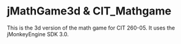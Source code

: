 jMathGame3d & CIT_Mathgame
===========

This is the 3d version of the math game for CIT 260-05. It uses the jMonkeyEngine SDK 3.0. 

